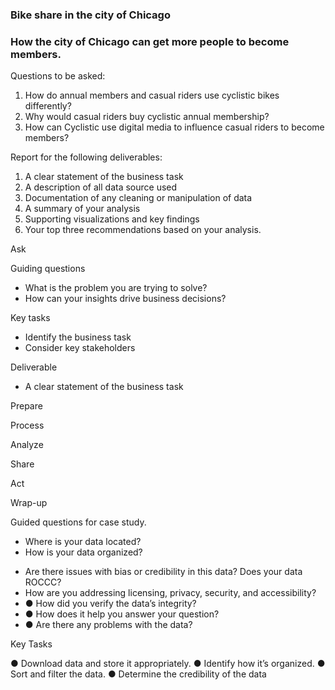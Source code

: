 ### Bike share in the city of Chicago

### How the city of Chicago can get more people to become members.

 Questions to be asked:
1. How do annual members and casual riders use cyclistic bikes differently?
2. Why would casual riders buy cyclistic annual membership?
3. How can Cyclistic use digital media to influence casual riders to become members?

Report for the following deliverables:

1. A clear statement of the business task 
2. A description of all data source used
3. Documentation of any cleaning or manipulation of data 
4. A summary of your analysis 
5. Supporting visualizations and key findings 
6. Your top three recommendations based on your analysis.




Ask

Guiding questions 

- What is the problem you are trying to solve?
- How can your insights drive business decisions?

Key tasks 

- Identify the business task 
- Consider key stakeholders

Deliverable

- A clear statement of the business task 


Prepare




Process



Analyze


Share 


Act 


Wrap-up









Guided questions for case study.

- Where is your data located?
- How is your data organized?
* Are there issues with bias or credibility in this data? Does your data ROCCC?
* How are you addressing licensing, privacy, security, and accessibility? 
* ● How did you verify the data’s integrity? 
* ● How does it help you answer your question? 
* ● Are there any problems with the data?


Key Tasks 


● Download data and store it appropriately.
 ● Identify how it’s organized. 
● Sort and filter the data. 
● Determine the credibility of the data
